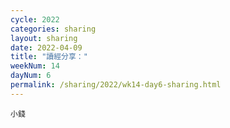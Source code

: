 ```yaml
---
cycle: 2022
categories: sharing
layout: sharing
date: 2022-04-09
title: "讀經分享："
weekNum: 14
dayNum: 6
permalink: /sharing/2022/wk14-day6-sharing.html
---
```


[](https://eccseattle.github.io/media/sharing/2022/wk014/2022-04-09-bin.m4a)

`小錢`
